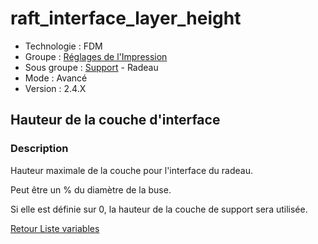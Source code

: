 # raft_interface_layer_height

* Technologie : FDM
* Groupe : [Réglages de l'Impression](../print_settings/print_settings.md)
* Sous groupe : [Support](../print_settings/print_settings.md#support) - Radeau
* Mode : Avancé
* Version : 2.4.X

## Hauteur de la couche d'interface

### Description

Hauteur maximale de la couche pour l'interface du radeau.

Peut être un % du diamètre de la buse.

Si elle est définie sur 0, la hauteur de la couche de support sera utilisée.

[Retour Liste variables](variable_list.md)